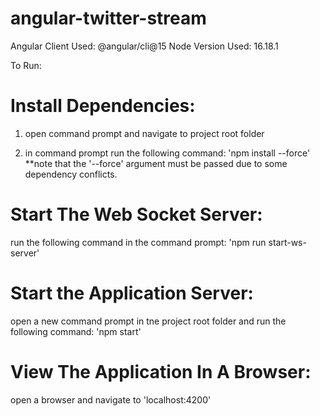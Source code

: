 # angular-twitter-stream

Angular Client Used: @angular/cli@15
Node Version Used: 16.18.1


To Run:
# Install Dependencies:

  1) open command prompt and navigate to project root folder

  2) in command prompt run the following command: 'npm install --force'
     **note that the '--force' argument must be passed due to some dependency conflicts.


# Start The Web Socket Server:

  run the following command in the command prompt:
   'npm run start-ws-server'

# Start the Application Server:

  open a new command prompt in tne project root folder and run the following command:
   'npm start'


# View The Application In A Browser:

  open a browser and navigate to 'localhost:4200'
